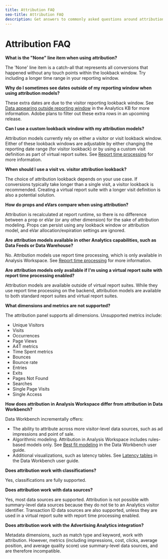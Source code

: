 ```yaml
---
title: Attribution FAQ
seo-title: Attribution FAQ
description: Get answers to commonly asked questions around attribution.
---
```


# Attribution FAQ

**What is the "None" line item when using attribution?**

The 'None' line item is a catch-all that represents all conversions that happened without any touch points within the lookback window. Try including a longer time range in your reporting window.

**Why do I sometimes see dates outside of my reporting window when using attribution models?**

These extra dates are due to the visitor reporting lookback window. See [Data appearing outside reporting window](https://helpx.adobe.com/analytics/kb/data-appearing-outside-reporting-window.html) in the Analytics KB for more information. Adobe plans to filter out these extra rows in an upcoming release.

**Can I use a custom lookback window with my attribution models?**

Attribution models currently rely on either a visitor or visit lookback window. Either of these lookback windows are adjustable by either changing the reporting date range (for visitor lookback) or by using a custom visit definition as part of virtual report suites. See [Report time processing](../../../../components/vrs/vrs-report-time-processing.md) for more information.

**When should I use a visit vs. visitor attribution lookback?**

The choice of attribution lookback depends on your use case. If conversions typically take longer than a single visit, a visitor lookback is recommended. Creating a virtual report suite with a longer visit definition is also a potential solution.

**How do props and eVars compare when using attribution?**

Attribution is recalculated at report runtime, so there is no difference between a prop or eVar (or any other dimension) for the sake of attribution modeling. Props can persist using any lookback window or attribution model, and eVar allocation/expiration settings are ignored.

**Are attribution models available in other Analytics capabilities, such as Data Feeds or Data Warehouse?**

No. Attribution models use report time processing, which is only available in Analysis Workspace. See [Report time processing](../../../../components/vrs/vrs-report-time-processing.md) for more information.

**Are attribution models only available if I'm using a virtual report suite with report time processing enabled?**

Attribution models are available outside of virtual report suites. While they use report time processing on the backend, attribution models are available to both standard report suites and virtual report suites.

**What dimensions and metrics are not supported?**

The attribution panel supports all dimensions. Unsupported metrics include:

* Unique Visitors
* Visits
* Occurrences
* Page Views
* A4T metrics
* Time Spent metrics
* Bounces
* Bounce rate
* Entries
* Exits
* Pages Not Found
* Searches
* Single Page Visits
* Single Access

**How does attribution in Analysis Workspace differ from attribution in Data Workbench?**

Data Workbench incrementally offers:

* The ability to attribute across more visitor-level data sources, such as ad impressions and point of sale.
* Algorithmic modeling. Attribution in Analysis Workspace includes rules-based models only. See [Best fit modeling](https://marketing.adobe.com/resources/help/en_US/insight/client/c_attrib_algorithmic.html) in the Data Workbench user guide.
* Additional visualizations, such as latency tables. See [Latency tables](https://marketing.adobe.com/resources/help/en_US/insight/client/c_lat_tbls.html) in the Data Workbench user guide.

**Does attribution work with classifications?**

Yes, classifications are fully supported.

**Does attribution work with data sources?**

Yes, most data sources are supported. Attribution is not possible with summary-level data sources because they do not tie to an Analytics visitor identifier. Transaction ID data sources are also supported, unless they are used in a virtual report suite with report time processing enabled.

**Does attribution work with the Advertising Analytics integration?**

Metadata dimensions, such as match type and keyword, work with attribution. However, metrics (including impressions, cost, clicks, average position, and average quality score) use summary-level data sources, and are therefore incompatible.
